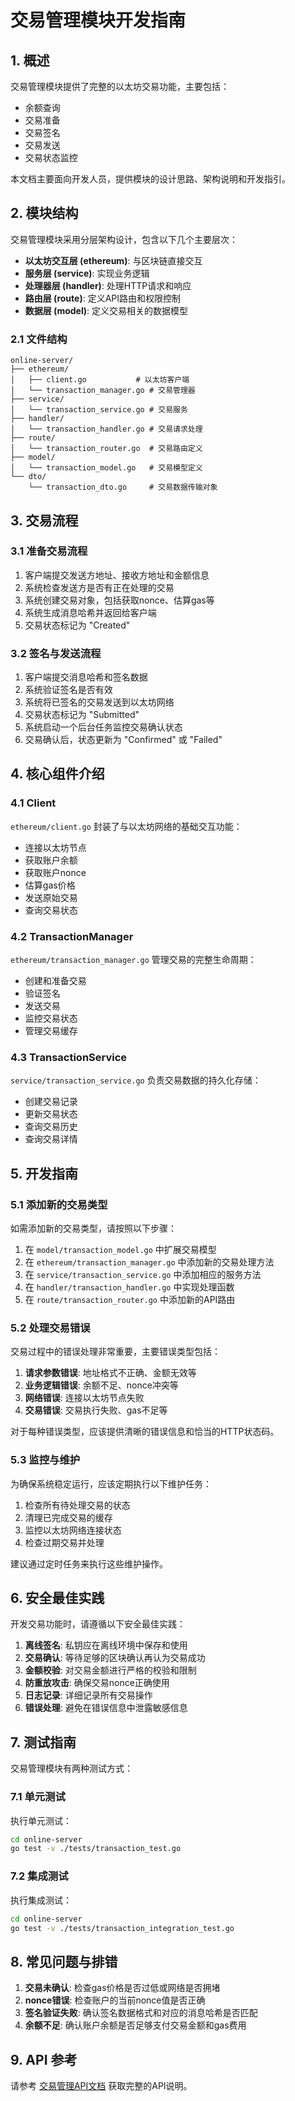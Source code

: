 # 交易管理模块开发指南

## 1. 概述

交易管理模块提供了完整的以太坊交易功能，主要包括：

- 余额查询
- 交易准备
- 交易签名
- 交易发送
- 交易状态监控

本文档主要面向开发人员，提供模块的设计思路、架构说明和开发指引。

## 2. 模块结构

交易管理模块采用分层架构设计，包含以下几个主要层次：

- **以太坊交互层 (ethereum)**: 与区块链直接交互
- **服务层 (service)**: 实现业务逻辑
- **处理器层 (handler)**: 处理HTTP请求和响应
- **路由层 (route)**: 定义API路由和权限控制
- **数据层 (model)**: 定义交易相关的数据模型

### 2.1 文件结构

```
online-server/
├── ethereum/
│   ├── client.go           # 以太坊客户端
│   └── transaction_manager.go # 交易管理器
├── service/
│   └── transaction_service.go # 交易服务
├── handler/
│   └── transaction_handler.go # 交易请求处理
├── route/
│   └── transaction_router.go  # 交易路由定义
├── model/
│   └── transaction_model.go   # 交易模型定义
└── dto/
    └── transaction_dto.go     # 交易数据传输对象
```

## 3. 交易流程

### 3.1 准备交易流程

1. 客户端提交发送方地址、接收方地址和金额信息
2. 系统检查发送方是否有正在处理的交易
3. 系统创建交易对象，包括获取nonce、估算gas等
4. 系统生成消息哈希并返回给客户端
5. 交易状态标记为 "Created"

### 3.2 签名与发送流程

1. 客户端提交消息哈希和签名数据
2. 系统验证签名是否有效
3. 系统将已签名的交易发送到以太坊网络
4. 交易状态标记为 "Submitted"
5. 系统启动一个后台任务监控交易确认状态
6. 交易确认后，状态更新为 "Confirmed" 或 "Failed"

## 4. 核心组件介绍

### 4.1 Client

`ethereum/client.go` 封装了与以太坊网络的基础交互功能：

- 连接以太坊节点
- 获取账户余额
- 获取账户nonce
- 估算gas价格
- 发送原始交易
- 查询交易状态

### 4.2 TransactionManager

`ethereum/transaction_manager.go` 管理交易的完整生命周期：

- 创建和准备交易
- 验证签名
- 发送交易
- 监控交易状态
- 管理交易缓存

### 4.3 TransactionService

`service/transaction_service.go` 负责交易数据的持久化存储：

- 创建交易记录
- 更新交易状态
- 查询交易历史
- 查询交易详情

## 5. 开发指南

### 5.1 添加新的交易类型

如需添加新的交易类型，请按照以下步骤：

1. 在 `model/transaction_model.go` 中扩展交易模型
2. 在 `ethereum/transaction_manager.go` 中添加新的交易处理方法
3. 在 `service/transaction_service.go` 中添加相应的服务方法
4. 在 `handler/transaction_handler.go` 中实现处理函数
5. 在 `route/transaction_router.go` 中添加新的API路由

### 5.2 处理交易错误

交易过程中的错误处理非常重要，主要错误类型包括：

1. **请求参数错误**: 地址格式不正确、金额无效等
2. **业务逻辑错误**: 余额不足、nonce冲突等
3. **网络错误**: 连接以太坊节点失败
4. **交易错误**: 交易执行失败、gas不足等

对于每种错误类型，应该提供清晰的错误信息和恰当的HTTP状态码。

### 5.3 监控与维护

为确保系统稳定运行，应该定期执行以下维护任务：

1. 检查所有待处理交易的状态
2. 清理已完成交易的缓存
3. 监控以太坊网络连接状态
4. 检查过期交易并处理

建议通过定时任务来执行这些维护操作。

## 6. 安全最佳实践

开发交易功能时，请遵循以下安全最佳实践：

1. **离线签名**: 私钥应在离线环境中保存和使用
2. **交易确认**: 等待足够的区块确认再认为交易成功
3. **金额校验**: 对交易金额进行严格的校验和限制
4. **防重放攻击**: 确保交易nonce正确使用
5. **日志记录**: 详细记录所有交易操作
6. **错误处理**: 避免在错误信息中泄露敏感信息

## 7. 测试指南

交易管理模块有两种测试方式：

### 7.1 单元测试

执行单元测试：

```bash
cd online-server
go test -v ./tests/transaction_test.go
```

### 7.2 集成测试

执行集成测试：

```bash
cd online-server
go test -v ./tests/transaction_integration_test.go
```

## 8. 常见问题与排错

1. **交易未确认**: 检查gas价格是否过低或网络是否拥堵
2. **nonce错误**: 检查账户的当前nonce值是否正确
3. **签名验证失败**: 确认签名数据格式和对应的消息哈希是否匹配
4. **余额不足**: 确认账户余额是否足够支付交易金额和gas费用

## 9. API 参考

请参考 [交易管理API文档](transaction_management_api.md) 获取完整的API说明。
